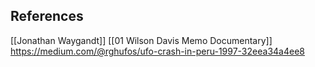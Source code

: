  
 
 ## References
 [[Jonathan Waygandt]]
 [[01 Wilson Davis Memo Documentary]]
 https://medium.com/@rghufos/ufo-crash-in-peru-1997-32eea34a4ee8
 